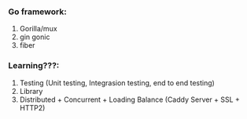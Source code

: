### Go framework:
1. Gorilla/mux 
2. gin gonic
3. fiber

### Learning???:
1. Testing (Unit testing, Integrasion testing, end to end testing)
2. Library
3. Distributed + Concurrent + Loading Balance (Caddy Server + SSL + HTTP2)